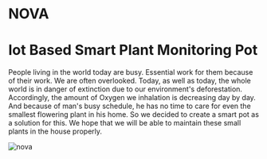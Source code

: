 # NOVA
# Iot Based Smart Plant Monitoring Pot

People living in the world today are busy. Essential work for them because of their work. We are often overlooked. Today, as well as today, the whole world is in danger of extinction due to our environment's deforestation. Accordingly, the amount of Oxygen we inhalation is decreasing day by day. And because of man's busy schedule, he has no time to care for even the smallest flowering plant in his home. So we decided to create a smart pot as a solution for this. We hope that we will be able to maintain these small plants in the house properly.

![nova](https://github.com/sanjanasw/NOVA/blob/main/nova.png?raw=true)
